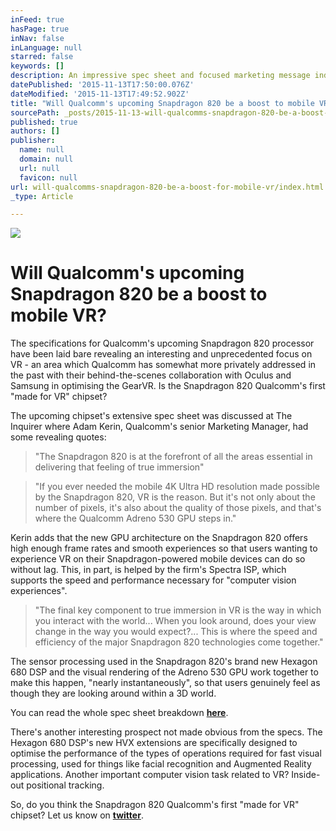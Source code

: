 ```yaml
---
inFeed: true
hasPage: true
inNav: false
inLanguage: null
starred: false
keywords: []
description: An impressive spec sheet and focused marketing message indicates that Qualcomm is finally getting serious about VR.
datePublished: '2015-11-13T17:50:00.076Z'
dateModified: '2015-11-13T17:49:52.902Z'
title: "Will Qualcomm's upcoming Snapdragon 820 be a boost to mobile VR?"
sourcePath: _posts/2015-11-13-will-qualcomms-snapdragon-820-be-a-boost-for-mobile-vr.md
published: true
authors: []
publisher:
  name: null
  domain: null
  url: null
  favicon: null
url: will-qualcomms-snapdragon-820-be-a-boost-for-mobile-vr/index.html
_type: Article

---
```

![](https://the-grid-user-content.s3-us-west-2.amazonaws.com/d18fbc81-57f2-4dbe-9688-94111718fd04.jpg)

# **Will Qualcomm's upcoming Snapdragon 820 be a boost to mobile VR?**

The specifications for Qualcomm's upcoming Snapdragon 820 processor have been laid bare revealing an interesting and unprecedented focus on VR - an area which Qualcomm has somewhat more privately addressed in the past with their behind-the-scenes collaboration with Oculus and Samsung in optimising the GearVR. Is the Snapdragon 820 Qualcomm's first "made for VR" chipset?

The upcoming chipset's extensive spec sheet was discussed at The Inquirer where Adam Kerin, Qualcomm's senior Marketing Manager, had some revealing quotes:

> "The Snapdragon 820 is at the forefront of all the areas essential in delivering that feeling of true immersion"

> "If you ever needed the mobile 4K Ultra HD resolution made possible by the Snapdragon 820, VR is the reason. But it's not only about the number of pixels, it's also about the quality of those pixels, and that's where the Qualcomm Adreno 530 GPU steps in."

Kerin adds that the new GPU architecture on the Snapdragon 820 offers high enough frame rates and smooth experiences so that users wanting to experience VR on their Snapdragon-powered mobile devices can do so without lag. This, in part, is helped by the firm's Spectra ISP, which supports the speed and performance necessary for "computer vision experiences".

> "The final key component to true immersion in VR is the way in which you interact with the world... When you look around, does your view change in the way you would expect?... This is where the speed and efficiency of the major Snapdragon 820 technologies come together."

The sensor processing used in the Snapdragon 820's brand new Hexagon 680 DSP and the visual rendering of the Adreno 530 GPU work together to make this happen, "nearly instantaneously", so that users genuinely feel as though they are looking around within a 3D world. 

You can read the whole spec sheet breakdown [**here**][0].

There's another interesting prospect not made obvious from the specs. The Hexagon 680 DSP's new HVX extensions are specifically designed to optimise the performance of the types of operations required for fast visual processing, used for things like facial recognition and Augmented Reality applications. Another important computer vision task related to VR? Inside-out positional tracking.

So, do you think the Snapdragon 820 Qualcomm's first "made for VR" chipset? Let us know on [**twitter**][1].

[0]: http://www.theinquirer.net/inquirer/feature/2434392/how-qualcomms-snapdragon-820-will-improve-future-android-devices
[1]: http://twitter.com/augmentl